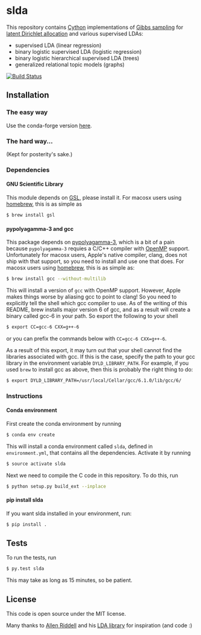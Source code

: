 # slda
This repository contains [Cython](http://cython.org/) implementations of [Gibbs
sampling](https://en.wikipedia.org/wiki/Gibbs_sampling) for [latent Dirichlet
allocation](https://en.wikipedia.org/wiki/Latent_Dirichlet_allocation) and
various supervised LDAs:

- supervised LDA (linear regression)
- binary logistic supervised LDA (logistic regression)
- binary logistic hierarchical supervised LDA (trees)
- generalized relational topic models (graphs)

[![Build Status](https://travis-ci.org/Savvysherpa/slda.png)](https://travis-ci.org/Savvysherpa/slda)

## Installation

### The easy way
Use the conda-forge version [here](https://github.com/conda-forge/slda-feedstock).

### The hard way...
(Kept for posterity's sake.)

### Dependencies

#### GNU Scientific Library
This module depends on [GSL](http://www.gnu.org/software/gsl/), please install
it. For macosx users using [homebrew](http://brew.sh/), this is as simple as
```bash
$ brew install gsl
```

#### pypolyagamma-3 and gcc
This package depends on [pypolyagamma-3](https://github.com/Savvysherpa/pypolyagamma),
which is a bit of a pain because `pypolyagamma-3` requies a C/C++ compiler with
[OpenMP](http://openmp.org/) support. Unfortunately for macosx users, Apple's native
compiler, clang, does not ship with that support, so you need to install and
use one that does. For macosx users using [homebrew](http://brew.sh/),
this is as simple as:
 ```bash
 $ brew install gcc --without-multilib
 ```
This will install a version of `gcc` with OpenMP support. However, Apple makes
things worse by aliasing gcc to point to clang! So you need to explicitly tell
the shell which gcc compiler to use. As of the writing of this README, brew
installs major version 6 of gcc, and as a result will create a binary called
gcc-6 in your path. So export the following to your shell
 ```bash
 $ export CC=gcc-6 CXX=g++-6
 ```
or you can prefix the commands below with `CC=gcc-6 CXX=g++-6`.

As a result of this export, it may turn out that your shell cannot find the
libraries associated with gcc. If this is the case, specify the path to your gcc
library in the environment variable `DYLD_LIBRARY_PATH`. For example, if
you used `brew` to install gcc as above, then this is probably the right thing
to do:
```bash
$ export DYLD_LIBRARY_PATH=/usr/local/Cellar/gcc/6.1.0/lib/gcc/6/
```

### Instructions

#### Conda environment

First create the conda environment by running
 ```bash
 $ conda env create
 ```
This will install a conda environment called `slda`, defined in
`environment.yml`, that contains all the dependencies. Activate it by running
 ```bash
 $ source activate slda
 ```
Next we need to compile the C code in this repository. To do this, run
```bash
$ python setup.py build_ext --inplace
```

#### pip install slda

If you want slda installed in your environment, run:
```bash
$ pip install .
```

## Tests

To run the tests, run
```bash
$ py.test slda
```
This may take as long as 15 minutes, so be patient.

## License

This code is open source under the MIT license.

Many thanks to [Allen Riddell](https://github.com/ariddell) and his [LDA
library](https://github.com/ariddell/lda) for inspiration (and code :)

